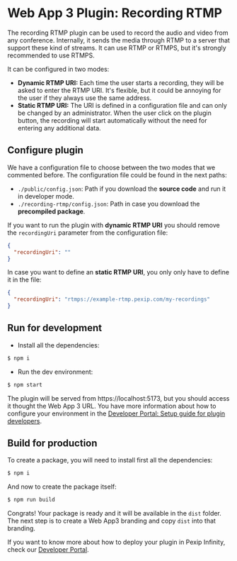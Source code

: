 # Web App 3 Plugin: Recording RTMP

The recording RTMP plugin can be used to record the audio and video from any conference. Internally, it sends the media through RTMP to a server that support these kind of streams. It can use RTMP or RTMPS, but it's strongly recommended to use RTMPS.

It can be configured in two modes:

- **Dynamic RTMP URI:** Each time the user starts a recording, they will be asked to enter the RTMP URI. It's flexible, but it could be annoying for the user if they always use the same address.
- **Static RTMP URI:** The URI is defined in a configuration file and can only be changed by an administrator. When the user click on the plugin button, the recording will start automatically without the need for entering any additional data.

## Configure plugin

We have a configuration file to choose between the two modes that we commented before. The configuration file could be found in the next paths:

- `./public/config.json`: Path if you download the **source code** and run it in developer mode.
- `./recording-rtmp/config.json`: Path in case you download the **precompiled package**.

If you want to run the plugin with **dynamic RTMP URI** you should remove the `recordingUri` parameter from the configuration file:

```json
{
  "recordingUri": ""
}
```

In case you want to define an **static RTMP URI**, you only only have to define it in the file:

```json
{
  "recordingUri": "rtmps://example-rtmp.pexip.com/my-recordings"
}
```

## Run for development

- Install all the dependencies:

```bash
$ npm i
```

- Run the dev environment:

```bash
$ npm start
```

The plugin will be served from https://localhost:5173, but you should access it thought the Web App 3 URL. You have more information about how to configure your environment in the [Developer Portal: Setup guide for plugin developers](https://developer.pexip.com/docs/plugins/webapp-3/setup-guide-for-plugin-developers).

## Build for production

To create a package, you will need to install first all the dependencies:

```bash
$ npm i
```

And now to create the package itself:

```bash
$ npm run build
```

Congrats! Your package is ready and it will be available in the `dist` folder. The next step is to create a Web App3 branding and copy `dist` into that branding.

If you want to know more about how to deploy your plugin in Pexip Infinity, check our [Developer Portal](https://developer.pexip.com).